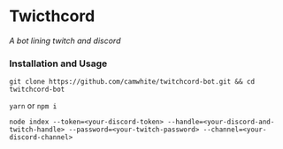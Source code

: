 # Twicthcord

*A bot lining twitch and discord*

### Installation and Usage

`git clone https://github.com/camwhite/twitchcord-bot.git && cd twitchcord-bot`

`yarn` or `npm i`

`node index --token=<your-discord-token> --handle=<your-discord-and-twitch-handle> --password=<your-twitch-password> --channel=<your-discord-channel>`
